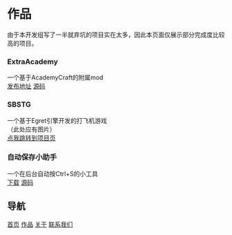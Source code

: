 # 作品
由于本开发组写了一半就弃坑的项目实在太多，因此本页面仅展示部分完成度比较高的项目。

### ExtraAcademy
一个基于AcademyCraft的附属mod<br>
[发布地址](https://www.mcbbs.net/forum.php?mod=viewthread&tid=925975)	[源码](https://github.com/NullaDev/ExtraAcC-1.12.2-)

### SBSTG
一个基于Egret引擎开发的打飞机游戏<br>
（此处应有图片）<br>
[点我跳转到项目页](/sbstg.md)<br>

### 自动保存小助手
一个在后台自动按Ctrl+S的小工具<br>
[下载](res/%E8%87%AA%E5%8A%A8%E4%BF%9D%E5%AD%98%E5%B0%8F%E5%8A%A9%E6%89%8B.jar)	[源码](https://github.com/NullaDev/AutoSaveBot)

## 导航
[首页](../index.md)	[作品](../products/index.md)	[关于](../about/index.md)	[联系我们](../about/contact.md)